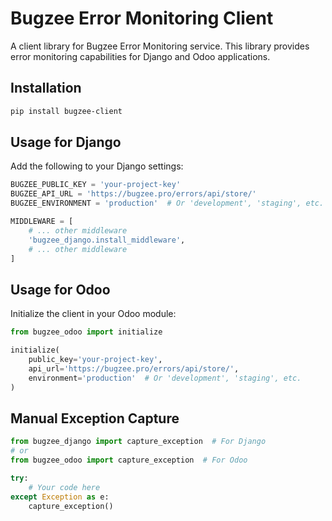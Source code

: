 # Bugzee Error Monitoring Client

A client library for Bugzee Error Monitoring service. This library provides error monitoring capabilities for Django and Odoo applications.

## Installation

```bash
pip install bugzee-client
```

## Usage for Django

Add the following to your Django settings:

```python
BUGZEE_PUBLIC_KEY = 'your-project-key'
BUGZEE_API_URL = 'https://bugzee.pro/errors/api/store/'
BUGZEE_ENVIRONMENT = 'production'  # Or 'development', 'staging', etc.

MIDDLEWARE = [
    # ... other middleware
    'bugzee_django.install_middleware',
    # ... other middleware
]
```

## Usage for Odoo

Initialize the client in your Odoo module:

```python
from bugzee_odoo import initialize

initialize(
    public_key='your-project-key',
    api_url='https://bugzee.pro/errors/api/store/',
    environment='production'  # Or 'development', 'staging', etc.
)
```

## Manual Exception Capture

```python
from bugzee_django import capture_exception  # For Django
# or
from bugzee_odoo import capture_exception  # For Odoo

try:
    # Your code here
except Exception as e:
    capture_exception() 